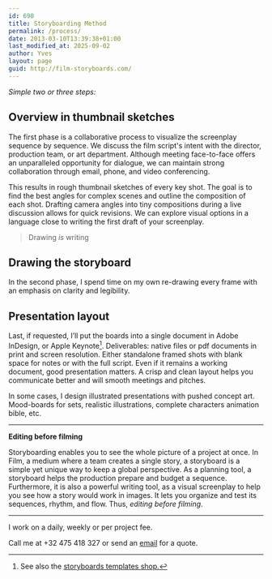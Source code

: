```yaml
---
id: 690
title: Storyboarding Method
permalink: /process/
date: 2013-03-10T13:39:38+01:00
last_modified_at: 2025-09-02
author: Yves
layout: page
guid: http://film-storyboards.com/
---
```

_Simple two or three steps:_

## Overview in thumbnail sketches

The first phase is a collaborative process to visualize the screenplay sequence by sequence. We discuss the film script's intent with the director, production team, or art department. Although meeting face-to-face offers an unparalleled opportunity for dialogue, we can maintain strong collaboration through email, phone, and video conferencing.

This results in rough thumbnail sketches of every key shot. The goal is to find the best angles for complex scenes and outline the composition of each shot. Drafting camera angles into tiny compositions during a live discussion allows for quick revisions. We can explore visual options in a language close to writing the first draft of your screenplay.

> Drawing _is_ writing

## Drawing the storyboard

In the second phase, I spend time on my own re-drawing every frame with an emphasis on clarity and legibility.

## Presentation layout

Last, if requested, I’ll put the boards into a single document in Adobe InDesign, or Apple Keynote[^1]. Deliverables: native files or pdf documents in print and screen resolution. Either standalone framed shots with blank space for notes or with the full script. Even if it remains a working document, good presentation matters. A crisp and clean layout helps you communicate better and will smooth meetings and pitches.

In some cases, I design illustrated presentations with pushed concept art. Mood-boards for sets, realistic illustrations, complete characters animation bible, etc.

* * *

**Editing before filming**

Storyboarding enables you to see the whole picture of a project at once. In Film, a medium where a team creates a single story, a storyboard is a simple yet unique way to keep a global perspective. As a planning tool, a storyboard helps the production prepare and budget a sequence. Furthermore, it is also a powerful writing tool, as a visual screenplay to help you see how a story would work in images. It lets you organize and test its sequences, rhythm, and flow. Thus, *editing before filming*.
* * *

I work on a daily, weekly or per project fee.

Call me at +32 475 418 327 or send an [email](mailto:yves@film-storyboards.com?subject=Inquiry%20from%20film%20storyboards%20site) for a quote.

[^1]: See also the <a href="https://gumroad.com/storyboards">storyboards templates shop.